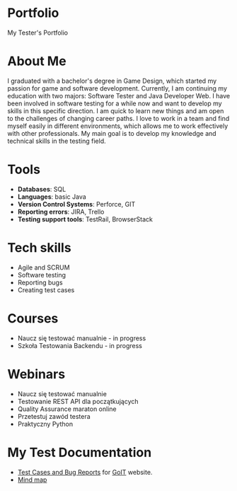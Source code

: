 # Portfolio
My Tester's Portfolio
# About Me
I graduated with a bachelor's degree in Game Design, which started my passion for game and software development. Currently, I am continuing my education with two majors: Software Tester and Java Developer Web. I have been involved in software testing for a while now and want to develop my skills in this specific direction. I am quick to learn new things and am open to the challenges of changing career paths. I love to work in a team and find myself easily in different environments, which allows me to work effectively with other professionals. My main goal is to develop my knowledge and technical skills in the testing field. 
# Tools
* **Databases**: SQL
* **Languages**: basic Java
* **Version Control Systems**: Perforce, GIT
* **Reporting errors**: JIRA, Trello
* **Testing support tools**: TestRail, BrowserStack
# Tech skills
* Agile and SCRUM
* Software testing
* Reporting bugs
* Creating test cases
# Courses
* Naucz się testować manualnie - in progress
* Szkoła Testowania Backendu - in progress
# Webinars
* Naucz się testować manualnie
* Testowanie REST API dla początkujących
* Quality Assurance maraton online
* Przetestuj zawód testera
* Praktyczny Python
# My Test Documentation
* [Test Cases and Bug Reports](https://docs.google.com/spreadsheets/d/1-_pEESy3NcucoYfqzaeYQTbAwdyP2ACk/edit?usp=sharing&ouid=110111312379338388338&rtpof=true&sd=true)  for [GoIT](https://qa-autocheck-test.netlify.app/?token=d5fcc3783ba50fcac78b5a5ea8e4d69f6fe51ed8368bc618a58a846ad8b03a63&block=nop678917) website.
* [Mind map]([file:///C:/Users/Intermarum/OneDrive/Mindmap.pdf](https://drive.google.com/drive/folders/1B5SLWuv3xN8KYf-R4WaloduwOkybu6ou?usp=sharing)https://drive.google.com/drive/folders/1B5SLWuv3xN8KYf-R4WaloduwOkybu6ou?usp=sharing)

